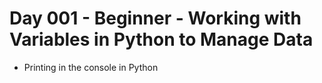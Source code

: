 # Day 001 -  Beginner - Working with Variables in Python to Manage Data

- Printing in the console in Python